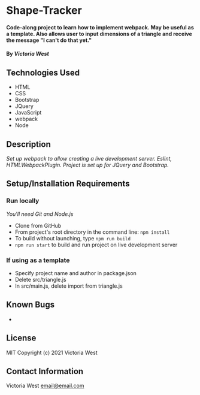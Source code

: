 # Shape-Tracker

#### Code-along project to learn how to implement webpack. May be useful as a template. Also allows user to input dimensions of a triangle and receive the message "I can't do that yet."

#### By _**Victoria West**_

## Technologies Used
* HTML
* CSS
* Bootstrap
* JQuery
* JavaScript
* webpack
* Node

## Description
_Set up webpack to allow creating a live development server. Eslint, HTMLWebpackPlugin. Project is set up for JQuery and Bootstrap._

## Setup/Installation Requirements
### Run locally
_You'll need Git and Node.js_
* Clone from GitHub
* From project's root directory in the command line: `npm install`
* To build without launching, type `npm run build`
* `npm run start` to build and run project on live development server
### If using as a template
* Specify project name and author in package.json
* Delete src/triangle.js
* In src/main.js, delete import from triangle.js

## Known Bugs
* 
## License
MIT
Copyright (c) 2021 Victoria West
## Contact Information
Victoria West email@email.com

